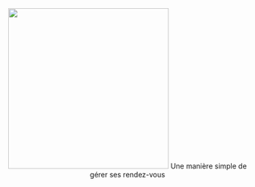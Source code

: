 <div align="center">
<img src="https://github.com/brisqapp/admin/blob/main/logo.jpg" width="320px">
Une manière simple de gérer ses rendez-vous
</div>
